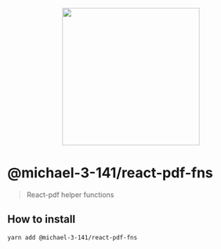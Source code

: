 <p align="center">
  <img src="https://user-images.githubusercontent.com/5600341/27505816-c8bc37aa-587f-11e7-9a86-08a2d081a8b9.png" height="280px">
</p>

# @michael-3-141/react-pdf-fns

> React-pdf helper functions

## How to install
```sh
yarn add @michael-3-141/react-pdf-fns
```
